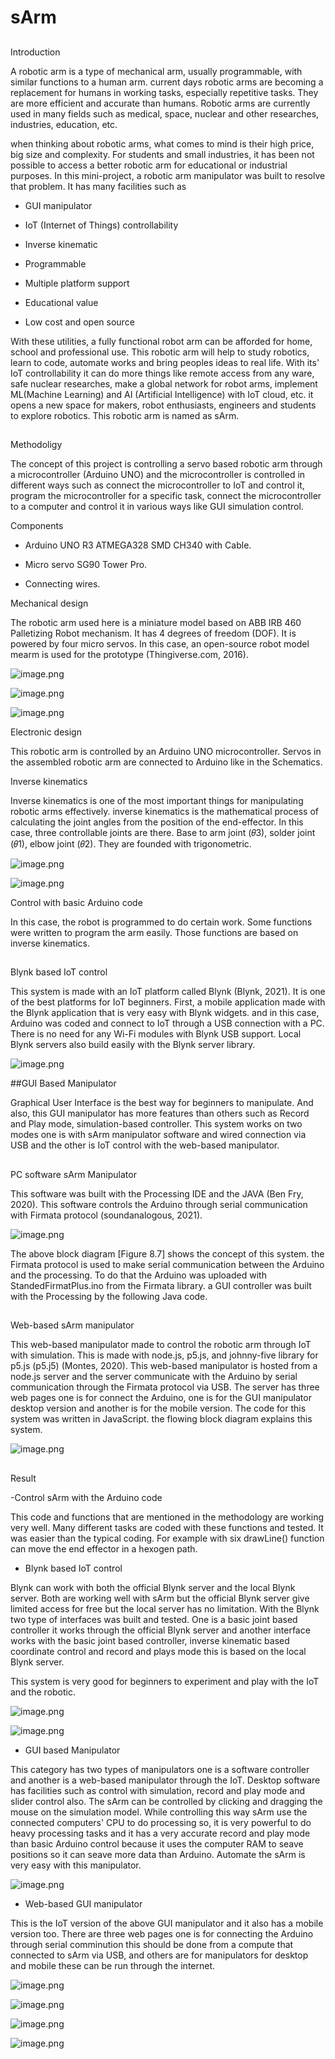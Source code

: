 # sArm
##

Introduction

A robotic arm is a type of mechanical arm, usually programmable, with similar functions to a human arm. current days robotic arms are becoming a replacement for humans in working tasks, especially repetitive tasks. They are more efficient and accurate than humans. Robotic arms are currently used in many fields such as medical, space, nuclear and other researches, industries, education, etc.

when thinking about robotic arms, what comes to mind is their high price, big size and complexity. For students and small industries, it has been not possible to access a better robotic arm for educational or industrial purposes. In this mini-project, a robotic arm manipulator was built to resolve that problem. It has many facilities such as

- GUI manipulator

- IoT (Internet of Things) controllability

- Inverse kinematic

- Programmable

- Multiple platform support

- Educational value

- Low cost and open source

With these utilities, a fully functional robot arm can be afforded for home, school and professional use. This robotic arm will help to study robotics, learn to code, automate works and bring peoples ideas to real life. With its' IoT controllability it can do more things like remote access from any ware, safe nuclear researches, make a global network for robot arms, implement ML(Machine Learning) and AI (Artificial Intelligence) with IoT cloud, etc. it opens a new space for makers, robot enthusiasts, engineers and students to explore robotics. This robotic arm is named as sArm.

##

Methodoligy

The concept of this project is controlling a servo based robotic arm through a microcontroller (Arduino UNO) and the microcontroller is controlled in different ways such as connect the microcontroller to IoT and control it, program the microcontroller for a specific task, connect the microcontroller to a computer and control it in various ways like GUI simulation control.

Components

- Arduino UNO R3 ATMEGA328 SMD CH340 with Cable.

- Micro servo SG90 Tower Pro.

- Connecting wires.

Mechanical design

The robotic arm used here is a miniature model based on ABB IRB 460 Palletizing Robot mechanism. It has 4 degrees of freedom (DOF). It is powered by four micro servos. In this case, an open-source robot model mearm is used for the prototype (Thingiverse.com, 2016).

![image.png](https://hackster.imgix.net/uploads/attachments/1485809/image_TXX9z1E421.png?auto=compress%2Cformat&w=740&h=555&fit=max)

![image.png](https://hackster.imgix.net/uploads/attachments/1485810/image_1fgYcfmyHF.png?auto=compress%2Cformat&w=740&h=555&fit=max)

![image.png](https://hackster.imgix.net/uploads/attachments/1485780/image_YvfEzknbW0.png?auto=compress%2Cformat&w=740&h=555&fit=max)

Electronic design

This robotic arm is controlled by an Arduino UNO microcontroller. Servos in the assembled robotic arm are connected to Arduino like in the Schematics.

Inverse kinematics

Inverse kinematics is one of the most important things for manipulating robotic arms effectively. inverse kinematics is the mathematical process of calculating the joint angles from the position of the end-effector. In this case, three controllable joints are there. Base to arm joint (𝜃3), solder joint (𝜃1), elbow joint (𝜃2). They are founded with trigonometric.

![image.png](https://hackster.imgix.net/uploads/attachments/1485782/image_y0mi14WRZq.png?auto=compress%2Cformat&w=740&h=555&fit=max)

![image.png](https://hackster.imgix.net/uploads/attachments/1486040/image_uzC9GJkwJ6.png?auto=compress%2Cformat&w=740&h=555&fit=max)

Control with basic Arduino code

In this case, the robot is programmed to do certain work. Some functions were written to program the arm easily. Those functions are based on inverse kinematics.



##
Blynk based IoT control

This system is made with an IoT platform called Blynk (Blynk, 2021). It is one of the best platforms for IoT beginners. First, a mobile application made with the Blynk application that is very easy with Blynk widgets. and in this case, Arduino was coded and connect to IoT through a USB connection with a PC. There is no need for any Wi-Fi modules with Blynk USB support. Local Blynk servers also build easily with the Blynk server library.

![image.png](https://hackster.imgix.net/uploads/attachments/1485817/image_Y8ejrupzMG.png?auto=compress%2Cformat&w=740&h=555&fit=max)

##GUI Based Manipulator

Graphical User Interface is the best way for beginners to manipulate. And also, this GUI manipulator has more features than others such as Record and Play mode, simulation-based controller. This system works on two modes one is with sArm manipulator software and wired connection via USB and the other is IoT control with the web-based manipulator.

##
PC software sArm Manipulator

This software was built with the Processing IDE and the JAVA (Ben Fry, 2020). This software controls the Arduino through serial communication with Firmata protocol (soundanalogous, 2021).

![image.png](https://hackster.imgix.net/uploads/attachments/1485818/image_mcymfrsJ6M.png?auto=compress%2Cformat&w=740&h=555&fit=max)

The above block diagram [Figure 8.7] shows the concept of this system. the Firmata protocol is used to make serial communication between the Arduino and the processing. To do that the Arduino was uploaded with StandedFirmatPlus.ino from the Firmata library. a GUI controller was built with the Processing by the following Java code.

##
Web-based sArm manipulator

This web-based manipulator made to control the robotic arm through IoT with simulation. This is made with node.js, p5.js, and johnny-five library for p5.js (p5.j5) (Montes, 2020). This web-based manipulator is hosted from a node.js server and the server communicate with the Arduino by serial communication through the Firmata protocol via USB. The server has three web pages one is for connect the Arduino, one is for the GUI manipulator desktop version and another is for the mobile version. The code for this system was written in JavaScript. the flowing block diagram explains this system.

![image.png](https://hackster.imgix.net/uploads/attachments/1485819/image_hZTikNaNOX.png?auto=compress%2Cformat&w=740&h=555&fit=max)

##

Result

-Control sArm with the Arduino code

This code and functions that are mentioned in the methodology are working very well. Many different tasks are coded with these functions and tested. It was easier than the typical coding. For example with six drawLine() function can move the end effector in a hexogen path.

- Blynk based IoT control

Blynk can work with both the official Blynk server and the local Blynk server. Both are working well with sArm but the official Blynk server give limited access for free but the local server has no limitation. With the Blynk two type of interfaces was built and tested. One is a basic joint based controller it works through the official Blynk server and another interface works with the basic joint based controller, inverse kinematic based coordinate control and record and plays mode this is based on the local Blynk server.

This system is very good for beginners to experiment and play with the IoT and the robotic.

![image.png](https://hackster.imgix.net/uploads/attachments/1485789/image_n3M6orlYcn.png?auto=compress%2Cformat&w=740&h=555&fit=max)

![image.png](https://hackster.imgix.net/uploads/attachments/1485790/image_GXZzKQrj3X.png?auto=compress%2Cformat&w=740&h=555&fit=max)

-   GUI based Manipulator

This category has two types of manipulators one is a software controller and another is a web-based manipulator through the IoT. Desktop software has facilities such as control with simulation, record and play mode and slider control also. The sArm can be controlled by clicking and dragging the mouse on the simulation model. While controlling this way sArm use the connected computers' CPU to do processing so, it is very powerful to do heavy processing tasks and it has a very accurate record and play mode than basic Arduino control because it uses the computer RAM to seave positions so it can seave more data than Arduino. Automate the sArm is very easy with this manipulator.

![image.png](https://hackster.imgix.net/uploads/attachments/1485794/image_ZPrfkwWHOj.png?auto=compress%2Cformat&w=740&h=555&fit=max)

- Web-based GUI manipulator

This is the IoT version of the above GUI manipulator and it also has a mobile version too. There are three web pages one is for connecting the Arduino through serial comminution this should be done from a compute that connected to sArm via USB, and others are for manipulators for desktop and mobile these can be run through the internet.

![image.png](https://hackster.imgix.net/uploads/attachments/1485795/image_Bpw6RRax24.png?auto=compress%2Cformat&w=740&h=555&fit=max)

![image.png](https://hackster.imgix.net/uploads/attachments/1485796/image_GdwMZsvePo.png?auto=compress%2Cformat&w=740&h=555&fit=max)

![image.png](https://hackster.imgix.net/uploads/attachments/1485797/image_m90kuOHykk.png?auto=compress%2Cformat&w=740&h=555&fit=max)

![image.png](https://hackster.imgix.net/uploads/attachments/1485798/image_0tCdtzAQiT.png?auto=compress%2Cformat&w=740&h=555&fit=max)
